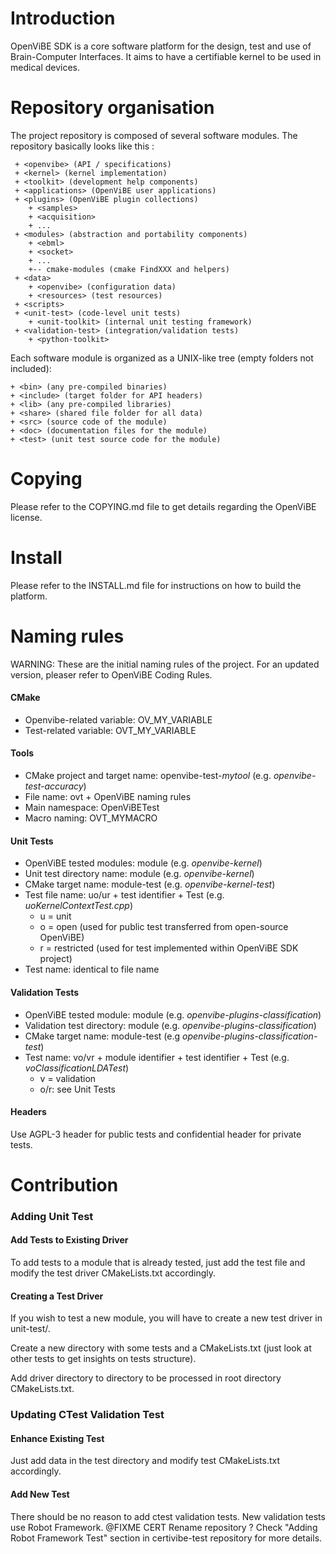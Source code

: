 Introduction
============

OpenViBE SDK is a core software platform for the design, test and use of
Brain-Computer Interfaces. It aims to have a certifiable kernel to be used in
medical devices.

Repository organisation
=======================

The project repository is composed of several software modules.
The repository basically looks like this :

```
 + <openvibe> (API / specifications)
 + <kernel> (kernel implementation)
 + <toolkit> (development help components)
 + <applications> (OpenViBE user applications)
 + <plugins> (OpenViBE plugin collections)
    + <samples>
    + <acquisition>
    + ...
 + <modules> (abstraction and portability components)
    + <ebml>
    + <socket>
    + ...
	+-- cmake-modules (cmake FindXXX and helpers)
 + <data>
    + <openvibe> (configuration data)
    + <resources> (test resources)
 + <scripts>
 + <unit-test> (code-level unit tests)
    + <unit-toolkit> (internal unit testing framework)
 + <validation-test> (integration/validation tests)
    + <python-toolkit>
```

Each software module is organized as a UNIX-like tree (empty folders not
included):

```
+ <bin> (any pre-compiled binaries)
+ <include> (target folder for API headers)
+ <lib> (any pre-compiled libraries)
+ <share> (shared file folder for all data)
+ <src> (source code of the module)
+ <doc> (documentation files for the module)
+ <test> (unit test source code for the module)
```

Copying
=======

Please refer to the COPYING.md file to get details regarding the OpenViBE license.

Install
=======

Please refer to the INSTALL.md file for instructions on how to build the
platform.


Naming rules
============

WARNING: These are the initial naming rules of the project. For an
updated version, pleaser refer to OpenViBE Coding Rules.

#### CMake

 - Openvibe-related variable: OV_MY_VARIABLE
 - Test-related variable: OVT_MY_VARIABLE

#### Tools

 - CMake project and target name: openvibe-test-*mytool* (e.g. *openvibe-test-accuracy*)
 - File name: ovt + OpenViBE naming rules
 - Main namespace: OpenViBETest
 - Macro naming: OVT_MYMACRO

#### Unit Tests

 - OpenViBE tested modules: module (e.g. *openvibe-kernel*)
 - Unit test directory name: module (e.g. *openvibe-kernel*)
 - CMake target name: module-test (e.g. *openvibe-kernel-test*)
 - Test file name: uo/ur + test identifier + Test (e.g. *uoKernelContextTest.cpp*)
	 - u = unit
	 - o = open (used for public test transferred from open-source OpenViBE)
	 - r = restricted (used for test implemented within OpenViBE SDK project)
 - Test name: identical to file name

#### Validation Tests

 - OpenViBE tested module: module (e.g. *openvibe-plugins-classification*)
 - Validation test directory: module (e.g. *openvibe-plugins-classification*)
 - CMake target name: module-test (e.g *openvibe-plugins-classification-test*)
 - Test name: vo/vr + module identifier + test identifier + Test (e.g. *voClassificationLDATest*)
	 - v = validation
	 - o/r: see Unit Tests

#### Headers

Use AGPL-3 header for public tests and  confidential header for private tests.

Contribution
============

### Adding Unit Test

#### Add Tests to Existing Driver

To add tests to a module that is already tested, just add the test file and modify the test driver CMakeLists.txt accordingly.

#### Creating a Test Driver

If you wish to test a new module, you will have to create a new test driver in unit-test/.

Create a new directory with some tests and a CMakeLists.txt (just look at other tests to get insights on tests structure).

Add driver directory to directory to be processed in root directory CMakeLists.txt.

### Updating CTest Validation Test

#### Enhance Existing Test

Just add data in the test directory and modify test CMakeLists.txt accordingly.

#### Add New Test

There should be no reason to add ctest validation tests. New validation tests use Robot Framework.
@FIXME CERT Rename repository ?
Check "Adding Robot Framework Test" section in certivibe-test repository for more details.
